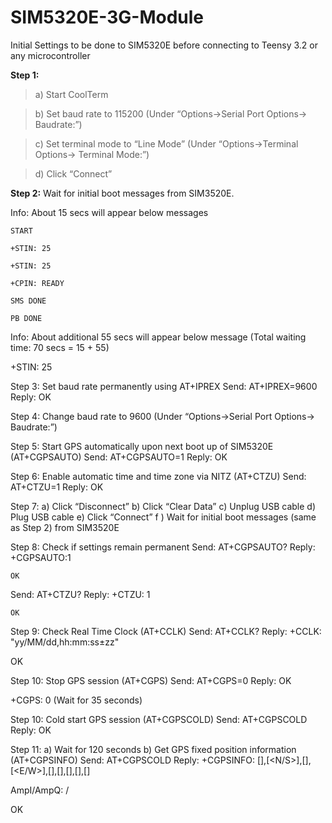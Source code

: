 # SIM5320E-3G-Module

Initial Settings to be done to SIM5320E before connecting to Teensy 3.2 or any microcontroller

**Step 1:**
>a) Start CoolTerm

>b) Set baud rate to 115200 (Under “Options->Serial Port Options-> Baudrate:”)

>c) Set terminal mode to “Line Mode” (Under “Options->Terminal Options-> Terminal Mode:”)

>d) Click “Connect”

**Step 2:**
Wait for initial boot messages from SIM3520E.

Info: About 15 secs will appear below messages
```
START

+STIN: 25

+STIN: 25

+CPIN: READY

SMS DONE

PB DONE
```
Info: About additional 55 secs will appear below message
(Total waiting time: 70 secs = 15 + 55)

+STIN: 25

Step 3: 	Set baud rate permanently using AT+IPREX
Send:	AT+IPREX=9600
Reply:	OK

Step 4:	Change baud rate to 9600 (Under “Options->Serial Port Options-> Baudrate:”)

Step 5:	Start GPS automatically upon next boot up of SIM5320E (AT+CGPSAUTO)
Send: 	AT+CGPSAUTO=1
Reply: 	OK

Step 6:	Enable automatic time and time zone via NITZ (AT+CTZU)
Send:	AT+CTZU=1
Reply:	OK

Step 7:	a) Click “Disconnect”
	b) Click “Clear Data”
	c) Unplug USB cable
d) Plug USB cable
	e) Click “Connect”
f ) Wait for initial boot messages (same as Step 2) from SIM3520E

Step 8:	Check if settings remain permanent
Send: 	AT+CGPSAUTO?
Reply: 	+CGPSAUTO:1
	
	OK
Send: 	AT+CTZU?
Reply: 	+CTZU: 1
	
	OK

Step 9:	Check Real Time Clock (AT+CCLK)
	Send:	AT+CCLK?
	Reply:	+CCLK: "yy/MM/dd,hh:mm:ss±zz"

OK

Step 10:	Stop GPS session (AT+CGPS)
	Send:	AT+CGPS=0
	Reply:	OK

+CGPS: 0 (Wait for 35 seconds)

Step 10:	Cold start GPS session (AT+CGPSCOLD)
	Send:	AT+CGPSCOLD
	Reply:	OK

Step 11:	a) Wait for 120 seconds
	b) Get GPS fixed position information (AT+CGPSINFO)
	Send:	AT+CGPSCOLD
	Reply:	+CGPSINFO: [<lat>],[<N/S>],[<log>],[<E/W>],[<date>],[<UTC time>],[<alt>],[<speed>],[<course>]

AmpI/AmpQ: <AmpI>/<AmpQ>

OK
